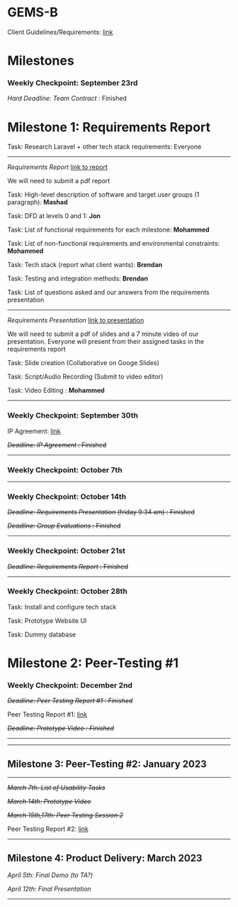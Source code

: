 # GEMS-B

Client Guidelines/Requirements: [link](https://docs.google.com/document/d/1QihJwHGf21KwdMD0RD1Cv3IDLi0mGxSd2uo_oKJF6tQ/edit)
# Milestones

### Weekly Checkpoint: September 23rd
*Hard Deadline: Team Contract* : Finished

# Milestone 1: Requirements Report

Task: Research Laravel + other tech stack requirements: Everyone

***
*Requirements Report* [link to report](https://docs.google.com/document/d/18-OEskgXC9tA3IkA8cFmNeUtcdtNlhOucZf2g1xv8pE/edit?usp=sharing)

We will need to submit a pdf report 

Task: High-level description of software and target user groups (1 paragraph): **Mashad**

Task: DFD at levels 0 and 1: **Jon**

Task: List of functional requirements for each milestone: **Mohammed**

Task: List of non-functional requirements and environmental constraints: **Mohammed**

Task: Tech stack (report what client wants): **Brendan**

Task: Testing and integration methods: **Brendan**

Task: List of questions asked and our answers from the requirements presentation
***
*Requirements Presentation* [link to presentation](https://docs.google.com/presentation/d/1Ea1mbo37PhhvyxXTCYh0MNJ2fWqKhebvkTHHoV0DTpE/edit?usp=sharing)

We will need to submit a pdf of slides and a 7 minute video of our presentation. Everyone will present from their assigned tasks in the requirements report

Task: Slide creation (Collaborative on Googe Slides)

Task: Script/Audio Recording (Submit to video editor)

Task: Video Editing : **Mohammed**
***


### Weekly Checkpoint: September 30th

IP Agreement: [link](https://docs.google.com/document/d/1r8ovwDyKNObXJOkx97MzuQUwNF7pO3qw4YOi225d4Fo/edit?usp=sharing)

~~*Deadline: IP Agreement* : Finished~~
***


### Weekly Checkpoint: October 7th
***


### Weekly Checkpoint: October 14th
~~*Deadline: Requirements Presentation* (friday 9:34 am) : Finished~~

~~*Deadline: Group Evaluations* : Finished~~
***


### Weekly Checkpoint: October 21st
~~*Deadline: Requirements Report* : Finished~~

***

### Weekly Checkpoint: October 28th
Task: Install and configure tech stack

Task: Prototype Website UI

Task: Dummy database

# Milestone 2: Peer-Testing #1
### Weekly Checkpoint: December 2nd

*~~Deadline: Peer Testing Report #1 : Finished~~*

Peer Testing Report #1: [link](https://docs.google.com/document/d/15U9HYuWxyQVdsa67LuT0kweCF5zkQHRDWMIWdL3WUr0/edit?usp=sharing)

*~~Deadline: Prototype Video : Finished~~*

***
***
## Milestone 3: Peer-Testing #2: January 2023

***
*~~March 7th: List of Usability Tasks~~*

*~~March 14th: Prototype Video~~*

*~~March 15th,17th: Peer Testing Session 2~~*

Peer Testing Report #2: [link](https://docs.google.com/document/d/15U9HYuWxyQVdsa67LuT0kweCF5zkQHRDWMIWdL3WUr0/edit?usp=sharing)
***
## Milestone 4: Product Delivery: March 2023

*April 5th: Final Demo (to TA?)*

*April 12th: Final Presentation*
***